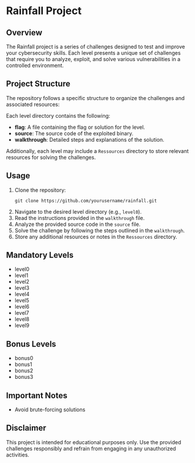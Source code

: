 # Rainfall Project

## Overview
The Rainfall project is a series of challenges designed to test and improve your cybersecurity skills. Each level presents a unique set of challenges that require you to analyze, exploit, and solve various vulnerabilities in a controlled environment.

## Project Structure
The repository follows a specific structure to organize the challenges and associated resources:

Each level directory contains the following:

- **flag**: A file containing the flag or solution for the level.
- **source**: The source code of the exploited binary.
- **walkthrough**: Detailed steps and explanations of the solution.

Additionally, each level may include a `Ressources` directory to store relevant resources for solving the challenges.

## Usage
1. Clone the repository:
   ```
   git clone https://github.com/yourusername/rainfall.git
   ```
2. Navigate to the desired level directory (e.g., `level0`).
3. Read the instructions provided in the `walkthrough` file.
4. Analyze the provided source code in the `source` file.
5. Solve the challenge by following the steps outlined in the `walkthrough`.
6. Store any additional resources or notes in the `Ressources` directory.

## Mandatory Levels
- level0
- level1
- level2
- level3
- level4
- level5
- level6
- level7
- level8
- level9

## Bonus Levels
- bonus0
- bonus1
- bonus2
- bonus3

## Important Notes
- Avoid brute-forcing solutions

## Disclaimer
This project is intended for educational purposes only. Use the provided challenges responsibly and refrain from engaging in any unauthorized activities. 